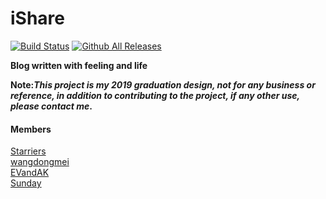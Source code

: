 # iShare
[![Build Status](https://travis-ci.org/Starrier/iShare.svg?branch=master)](https://travis-ci.org/Starrier/iShare) 
[![Github All Releases](https://img.shields.io/github/downloads/atom/atom/total.svg)](https://github.com/Starrier/iShare.git)


**Blog written with feeling and life**

**Note:_This project is my 2019 graduation design, not for any business or reference, in addition to contributing to the project, if any other use, please contact me_.**

#### Members
  [Starriers](https://github.com/Starriers)<br/>
  [wangdongmei](https://github.com/GitHuB-wangdongmei)<br/>
  [EVandAK](https://github.com/EVandAK)<br/>
  [Sunday](https://github.com/YrhSun)<br/>

